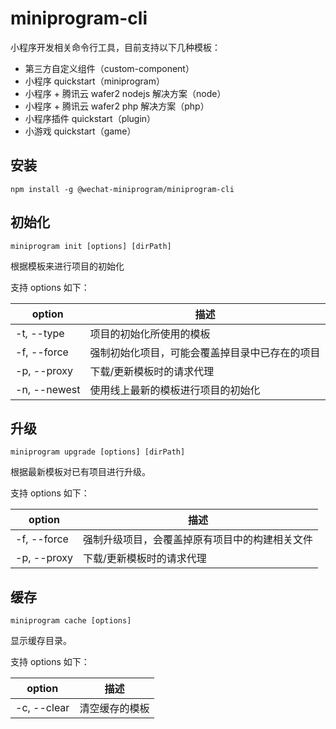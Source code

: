 # miniprogram-cli

小程序开发相关命令行工具，目前支持以下几种模板：

* 第三方自定义组件（custom-component）
* 小程序 quickstart（miniprogram）
* 小程序 + 腾讯云 wafer2 nodejs 解决方案（node）
* 小程序 + 腾讯云 wafer2 php 解决方案（php）
* 小程序插件 quickstart（plugin）
* 小游戏 quickstart（game）

## 安装

```
npm install -g @wechat-miniprogram/miniprogram-cli
```

## 初始化

```
miniprogram init [options] [dirPath]
```

根据模板来进行项目的初始化

支持 options 如下：

| option | 描述 |
|---|---|
| -t, --type | 项目的初始化所使用的模板 |
| -f, --force | 强制初始化项目，可能会覆盖掉目录中已存在的项目 |
| -p, --proxy | 下载/更新模板时的请求代理 |
| -n, --newest | 使用线上最新的模板进行项目的初始化 |

## 升级

```
miniprogram upgrade [options] [dirPath]
```

根据最新模板对已有项目进行升级。

支持 options 如下：

| option | 描述 |
|---|---|
| -f, --force | 强制升级项目，会覆盖掉原有项目中的构建相关文件 |
| -p, --proxy | 下载/更新模板时的请求代理 |

## 缓存

```
miniprogram cache [options]
```

显示缓存目录。

支持 options 如下：

| option | 描述 |
|---|---|
| -c, --clear | 清空缓存的模板 |
